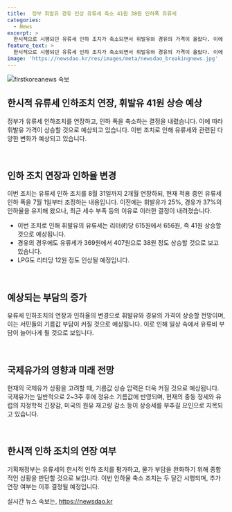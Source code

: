 ```yaml
---
title:  정부 휘발유 경유 인상 유류세 축소 41원 38원 인하폭 유류세
categories:
  - News
excerpt: >
  한시적으로 시행되던 유류세 인하 조치가 축소되면서 휘발유와 경유의 가격이 올랐다. 이에 따라 정부는 유류세 인하 폭을 7월 1일부터 조정하기로 했으며, 이로 인해 휘발유는 리터당 41원, 경유는 38원 가격이 오른다. 전 세계적으로 국제 유가가 상승하고 있어, 앞으로 유류비 부담은 더욱 커질 것으로 예상된다. 현재 기름값 상승의 주요 원인으로는 중동 정세, 유럽의 긴장감, 미국의 원유 재고량 감소 등이 지적되고 있다. 기획재정부는 물가 부담 완화를 위해 유류세 인하 조치를 시행하고, 추가 연장 여부는 종합적인 상황을 고려해 결정할 것이라고 밝혔다.
feature_text: >
  한시적으로 시행되던 유류세 인하 조치가 축소되면서 휘발유와 경유의 가격이 올랐다. 이에 따라 정부는 유류세 인하 폭을 7월 1일부터 조정하기로 했으며, 이로 인해 휘발유는 리터당 41원, 경유는 38원 가격이 오른다. 전 세계적으로 국제 유가가 상승하고 있어, 앞으로 유류비 부담은 더욱 커질 것으로 예상된다. 현재 기름값 상승의 주요 원인으로는 중동 정세, 유럽의 긴장감, 미국의 원유 재고량 감소 등이 지적되고 있다. 기획재정부는 물가 부담 완화를 위해 유류세 인하 조치를 시행하고, 추가 연장 여부는 종합적인 상황을 고려해 결정할 것이라고 밝혔다.
image: 'https://newsdao.kr/res/images/meta/newsdao_breakingnews.jpg'
---
```


<p><img src="https://newsdao.kr/res/images/meta/newsdao_breakingnews.jpg" alt="firstkoreanews 속보" /></p>

<h2 data-ke-size="size26">한시적 유류세 인하조치 연장, 휘발유 41원 상승 예상</h2>

<p>정부가 유류세 인하조치를 연장하고, 인하 폭을 축소하는 결정을 내렸습니다. 이에 따라 휘발유 가격이 상승할 것으로 예상되고 있습니다. 이번 조치로 인해 유류세와 관련된 다양한 변화가 예상되고 있습니다.</p>

<p data-ke-size="size16">&nbsp;</p>

<h2 data-ke-size="size24">인하 조치 연장과 인하율 변경</h2>

<p>이번 조치는 유류세 인하 조치를 8월 31일까지 2개월 연장하되, 현재 적용 중인 유류세 인하 폭을 7월 1일부터 조정하는 내용입니다. 이전에는 휘발유가 25%, 경유가 37%의 인하율을 유지해 왔으나, 최근 세수 부족 등의 이유로 이러한 결정이 내려졌습니다.</p>

<ul>
  <li>이번 조치로 인해 휘발유의 유류세는 리터(ℓ)당 615원에서 656원, 즉 41원 상승할 것으로 예상됩니다.</li>
  <li>경유의 경우에도 유류세가 369원에서 407원으로 38원 정도 상승할 것으로 보고 있습니다.</li>
  <li>LPG도 리터당 12원 정도 인상될 예정입니다.</li>
</ul>

<p data-ke-size="size16">&nbsp;</p>

<h2 data-ke-size="size24">예상되는 부담의 증가</h2>

<p>유류세 인하조치의 연장과 인하율의 변경으로 휘발유와 경유의 가격이 상승할 전망이며, 이는 서민들의 기름값 부담이 커질 것으로 예상됩니다. 이로 인해 일상 속에서 유류비 부담이 늘어나게 될 것으로 보입니다.</p>

<p data-ke-size="size16">&nbsp;</p>

<h2 data-ke-size="size24">국제유가의 영향과 미래 전망</h2>

<p>현재의 국제유가 상황을 고려할 때, 기름값 상승 압력은 더욱 커질 것으로 예상됩니다. 국제유가는 일반적으로 2~3주 후에 정유소 기름값에 반영되며, 현재의 중동 정세와 유럽의 지정학적 긴장감, 미국의 원유 재고량 감소 등이 상승세를 부추길 요인으로 지목되고 있습니다.</p>

<p data-ke-size="size16">&nbsp;</p>

<h2 data-ke-size="size24">한시적 인하 조치의 연장 여부</h2>

<p>기획재정부는 유류세의 한시적 인하 조치를 평가하고, 물가 부담을 완화하기 위해 종합적인 상황을 판단할 것으로 보입니다. 이번 인하율 축소 조치는 두 달간 시행되며, 추가 연장 여부는 이후 결정될 예정입니다.</p>
실시간 뉴스 속보는, <a href="https://newsdao.kr" rel="dofollow">https://newsdao.kr</a>


